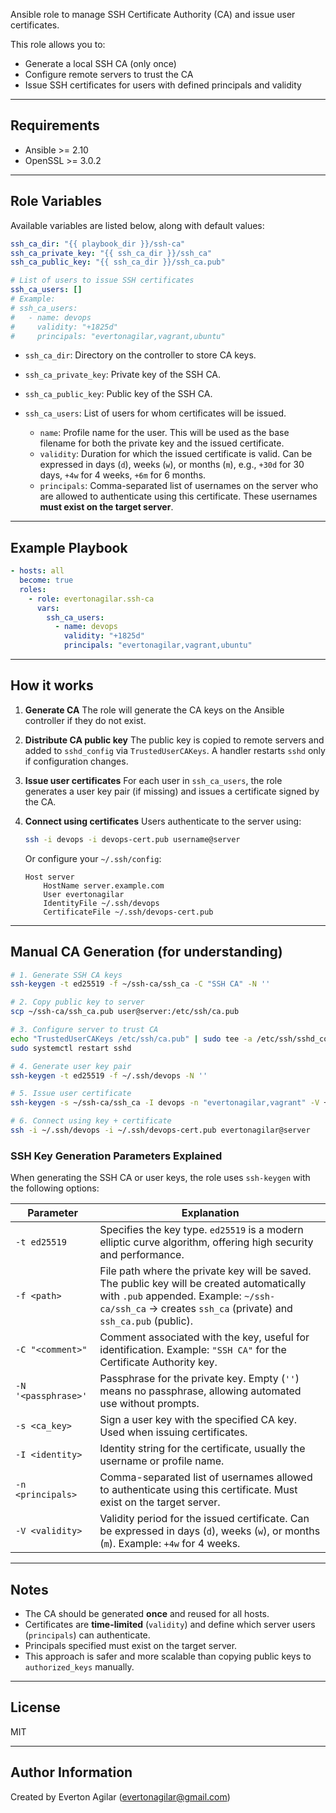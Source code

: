 
Ansible role to manage SSH Certificate Authority (CA) and issue user certificates.

This role allows you to:

* Generate a local SSH CA (only once)
* Configure remote servers to trust the CA
* Issue SSH certificates for users with defined principals and validity

---

## Requirements

* Ansible >= 2.10
* OpenSSL >= 3.0.2

---

## Role Variables

Available variables are listed below, along with default values:

```yaml
ssh_ca_dir: "{{ playbook_dir }}/ssh-ca"
ssh_ca_private_key: "{{ ssh_ca_dir }}/ssh_ca"
ssh_ca_public_key: "{{ ssh_ca_dir }}/ssh_ca.pub"

# List of users to issue SSH certificates
ssh_ca_users: []
# Example:
# ssh_ca_users:
#   - name: devops
#     validity: "+1825d"
#     principals: "evertonagilar,vagrant,ubuntu"
```

* `ssh_ca_dir`: Directory on the controller to store CA keys.
* `ssh_ca_private_key`: Private key of the SSH CA.
* `ssh_ca_public_key`: Public key of the SSH CA.
* `ssh_ca_users`: List of users for whom certificates will be issued.

  * `name`: Profile name for the user. This will be used as the base filename for both the private key and the issued certificate.
  * `validity`: Duration for which the issued certificate is valid. Can be expressed in days (`d`), weeks (`w`), or months (`m`), e.g., `+30d` for 30 days, `+4w` for 4 weeks, `+6m` for 6 months.
  * `principals`: Comma-separated list of usernames on the server who are allowed to authenticate using this certificate. These usernames **must exist on the target server**.

---

## Example Playbook

```yaml
- hosts: all
  become: true
  roles:
    - role: evertonagilar.ssh-ca
      vars:
        ssh_ca_users:
          - name: devops
            validity: "+1825d"
            principals: "evertonagilar,vagrant,ubuntu"
```

---

## How it works

1. **Generate CA**
   The role will generate the CA keys on the Ansible controller if they do not exist.

2. **Distribute CA public key**
   The public key is copied to remote servers and added to `sshd_config` via `TrustedUserCAKeys`.
   A handler restarts `sshd` only if configuration changes.

3. **Issue user certificates**
   For each user in `ssh_ca_users`, the role generates a user key pair (if missing) and issues a certificate signed by the CA.

4. **Connect using certificates**
   Users authenticate to the server using:

   ```bash
   ssh -i devops -i devops-cert.pub username@server
   ```

   Or configure your `~/.ssh/config`:

   ```
   Host server
       HostName server.example.com
       User evertonagilar
       IdentityFile ~/.ssh/devops
       CertificateFile ~/.ssh/devops-cert.pub
   ```

---

## Manual CA Generation (for understanding)

```bash
# 1. Generate SSH CA keys
ssh-keygen -t ed25519 -f ~/ssh-ca/ssh_ca -C "SSH CA" -N ''

# 2. Copy public key to server
scp ~/ssh-ca/ssh_ca.pub user@server:/etc/ssh/ca.pub

# 3. Configure server to trust CA
echo "TrustedUserCAKeys /etc/ssh/ca.pub" | sudo tee -a /etc/ssh/sshd_config
sudo systemctl restart sshd

# 4. Generate user key pair
ssh-keygen -t ed25519 -f ~/.ssh/devops -N ''

# 5. Issue user certificate
ssh-keygen -s ~/ssh-ca/ssh_ca -I devops -n "evertonagilar,vagrant" -V +4w ~/.ssh/devops.pub

# 6. Connect using key + certificate
ssh -i ~/.ssh/devops -i ~/.ssh/devops-cert.pub evertonagilar@server
```

### SSH Key Generation Parameters Explained

When generating the SSH CA or user keys, the role uses `ssh-keygen` with the following options:

| Parameter | Explanation |
|-----------|-------------|
| `-t ed25519` | Specifies the key type. `ed25519` is a modern elliptic curve algorithm, offering high security and performance. |
| `-f <path>` | File path where the private key will be saved. The public key will be created automatically with `.pub` appended. Example: `~/ssh-ca/ssh_ca` → creates `ssh_ca` (private) and `ssh_ca.pub` (public). |
| `-C "<comment>"` | Comment associated with the key, useful for identification. Example: `"SSH CA"` for the Certificate Authority key. |
| `-N '<passphrase>'` | Passphrase for the private key. Empty (`''`) means no passphrase, allowing automated use without prompts. |
| `-s <ca_key>` | Sign a user key with the specified CA key. Used when issuing certificates. |
| `-I <identity>` | Identity string for the certificate, usually the username or profile name. |
| `-n <principals>` | Comma-separated list of usernames allowed to authenticate using this certificate. Must exist on the target server. |
| `-V <validity>` | Validity period for the issued certificate. Can be expressed in days (`d`), weeks (`w`), or months (`m`). Example: `+4w` for 4 weeks. |


---

## Notes

* The CA should be generated **once** and reused for all hosts.
* Certificates are **time-limited** (`validity`) and define which server users (`principals`) can authenticate.
* Principals specified must exist on the target server.
* This approach is safer and more scalable than copying public keys to `authorized_keys` manually.

---

## License

MIT

---

## Author Information

Created by Everton Agilar ([evertonagilar@gmail.com](mailto:evertonagilar@gmail.com))

